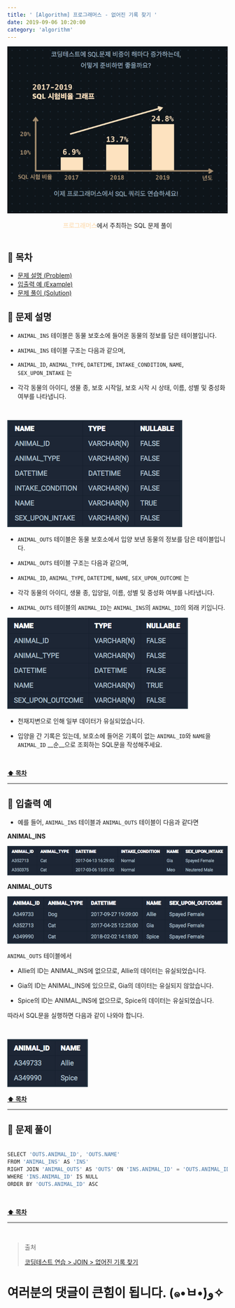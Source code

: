 ```yaml
---
title: ' [Algorithm] 프로그래머스 - 없어진 기록 찾기 '
date: 2019-09-06 10:20:00
category: 'algorithm'
---
```


![](../../images/sql/logo.png)

<center><strong style="color:#FDE2BF">프로그래머스</strong>에서 주최하는 SQL 문제 풀이</center>

<br />

## **💎 목차**
  * [문제 설명 (Problem)](#-문제-설명)
  * [입출력 예 (Example)](#-입출력-예)
  * [문제 풀이 (Solution)](#-문제-풀이)

## **📕 문제 설명**

- `ANIMAL_INS` 테이블은 동물 보호소에 들어온 동물의 정보를 담은 테이블입니다.

- `ANIMAL_INS` 테이블 구조는 다음과 같으며,

- `ANIMAL_ID`, `ANIMAL_TYPE`, `DATETIME`, `INTAKE_CONDITION`, `NAME`, `SEX_UPON_INTAKE` 는

- 각각 동물의 아이디, 생물 종, 보호 시작일, 보호 시작 시 상태, 이름, 성별 및 중성화 여부를 나타냅니다.

<br />

![](../../images/sql/table.1.png)
<br />

- `ANIMAL_OUTS` 테이블은 동물 보호소에서 입양 보낸 동물의 정보를 담은 테이블입니다. 

- `ANIMAL_OUTS` 테이블 구조는 다음과 같으며, 

- `ANIMAL_ID`, `ANIMAL_TYPE`, `DATETIME`, `NAME`, `SEX_UPON_OUTCOME` 는 

- 각각 동물의 아이디, 생물 종, 입양일, 이름, 성별 및 중성화 여부를 나타냅니다. 

- `ANIMAL_OUTS` 테이블의 `ANIMAL_ID`는 `ANIMAL_INS`의 `ANIMAL_ID`의 외래 키입니다.

![](../../images/sql/table.2.png)
<br />

- 천재지변으로 인해 일부 데이터가 유실되었습니다.

- 입양을 간 기록은 있는데, 보호소에 들어온 기록이 없는 `ANIMAL_ID`와 `NAME`을 `ANIMAL_ID` __순__으로 조회하는 SQL문을 작성해주세요.

<br />

**[⬆ 목차](#-목차)**

---

## **📙 입출력 예**

- 예를 들어, `ANIMAL_INS` 테이블과 `ANIMAL_OUTS` 테이블이 다음과 같다면

__ANIMAL_INS__

![](../../images/sql/join/1-1.example.png)
<br />

__ANIMAL_OUTS__

![](../../images/sql/join/1-2.example.png)
<br />

`ANIMAL_OUTS` 테이블에서
- Allie의 ID는 ANIMAL_INS에 없으므로, Allie의 데이터는 유실되었습니다.

- Gia의 ID는 ANIMAL_INS에 있으므로, Gia의 데이터는 유실되지 않았습니다.

- Spice의 ID는 ANIMAL_INS에 없으므로, Spice의 데이터는 유실되었습니다.

따라서 SQL문을 실행하면 다음과 같이 나와야 합니다.

<br />

![](../../images/sql/join/1-3.example.png)
<br />

**[⬆ 목차](#-목차)**

---

## **📘 문제 풀이**

```js

SELECT 'OUTS.ANIMAL_ID', 'OUTS.NAME'
FROM 'ANIMAL_INS' AS 'INS'
RIGHT JOIN 'ANIMAL_OUTS' AS 'OUTS' ON 'INS.ANIMAL_ID' = 'OUTS.ANIMAL_ID'
WHERE 'INS.ANIMAL_ID' IS NULL
ORDER BY 'OUTS.ANIMAL_ID' ASC

```

<br />

**[⬆ 목차](#-목차)**

---

<br />

> 출처
>
> <a href="https://programmers.co.kr/learn/courses/30/lessons/59042" target="_blank">코딩테스트 연습 > JOIN > 없어진 기록 찾기</a>

# 여러분의 댓글이 큰힘이 됩니다. (๑•̀ㅂ•́)و✧
